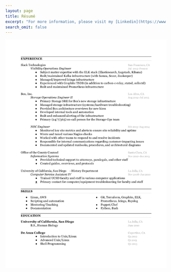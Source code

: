```yaml
---
layout: page
title: Résumé
excerpt: "For more information, please visit my [Linkedin](https://www.linkedin.com/in/georgeluong)."
search_omit: false
---
```

<img src="images/george.png">
